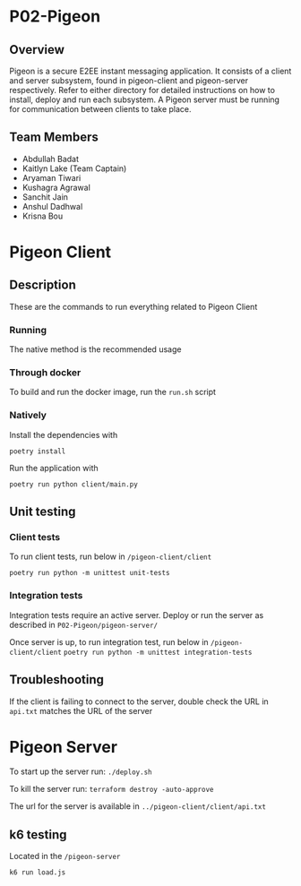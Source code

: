 # P02-Pigeon

## Overview

Pigeon is a secure E2EE instant messaging application. It consists of a client and server subsystem, found in pigeon-client and pigeon-server respectively. Refer to either directory for detailed instructions on how to install, deploy and run each subsystem. A Pigeon server must be running for communication between clients to take place.

## Team Members

- Abdullah Badat
- Kaitlyn Lake (Team Captain)
- Aryaman Tiwari
- Kushagra Agrawal
- Sanchit Jain
- Anshul Dadhwal
- Krisna Bou


# Pigeon Client

## Description

These are the commands to run everything related to Pigeon Client

### Running

The native method is the recommended usage

### Through docker

To build and run the docker image, run the `run.sh` script

### Natively

Install the dependencies with

`poetry install`

Run the application with

`poetry run python client/main.py`

## Unit testing

### Client tests

To run client tests, run below in `/pigeon-client/client`

`poetry run python -m unittest unit-tests`

### Integration tests

Integration tests require an active server. Deploy or run the server as described in `P02-Pigeon/pigeon-server/`

Once server is up, to run integration test, run below in `/pigeon-client/client`
`poetry run python -m unittest integration-tests`

## Troubleshooting

If the client is failing to connect to the server, double check the URL in `api.txt` matches the URL of the server

# Pigeon Server

To start up the server run:
`./deploy.sh`

To kill the server run:
`terraform destroy -auto-approve`

The url for the server is available in `../pigeon-client/client/api.txt`

## k6 testing

Located in the `/pigeon-server`

`k6 run load.js`